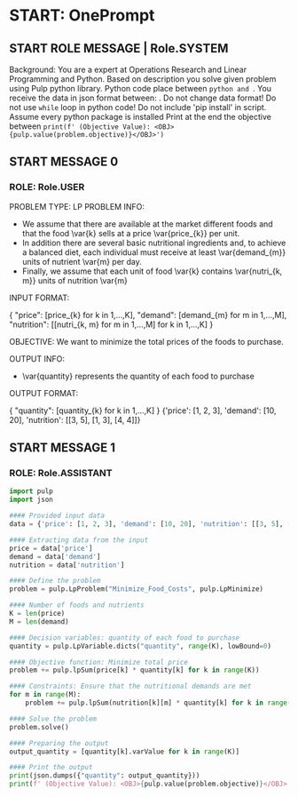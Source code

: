 # START: OnePrompt 
## START ROLE MESSAGE | Role.SYSTEM 
Background: You are a expert at Operations Research and Linear Programming and Python. Based on description you solve given problem using Pulp python library. Python code place between ```python and ```. You receive the data in json format between: <DATA></DATA>. Do not change data format! Do not use `while` loop in python code! Do not include 'pip install' in script. Assume every python package is installed Print at the end the objective between <OBJ></OBJ> `print(f' (Objective Value): <OBJ>{pulp.value(problem.objective)}</OBJ>')`  
## START MESSAGE 0 
### ROLE: Role.USER
<DESCRIPTION>
PROBLEM TYPE: LP
PROBLEM INFO:

- We assume that there are available at the market different foods and that the food \var{k} sells at a price \var{price_{k}} per unit. 
- In addition there are several basic nutritional ingredients and, to achieve a balanced diet, each individual must receive at least \var{demand_{m}} units of nutrient \var{m} per day. 
- Finally, we assume that each unit of food \var{k} contains \var{nutri_{k, m}} units of nutrition \var{m}

INPUT FORMAT:

{
	"price": [price_{k} for k in 1,...,K],
	"demand": [demand_{m} for m in 1,...,M],
	"nutrition": [[nutri_{k, m} for m in 1,...,M] for k in 1,...,K]
}


OBJECTIVE: We want to minimize the total prices of the foods to purchase.

OUTPUT INFO:

- \var{quantity} represents the quantity of each food to purchase

OUTPUT FORMAT:

{
	"quantity": [quantity_{k} for k in 1,...,K]
}
</DESCRIPTION>
<DATA>
{'price': [1, 2, 3], 'demand': [10, 20], 'nutrition': [[3, 5], [1, 3], [4, 4]]}</DATA>


## START MESSAGE 1 
### ROLE: Role.ASSISTANT
```python
import pulp
import json

#### Provided input data
data = {'price': [1, 2, 3], 'demand': [10, 20], 'nutrition': [[3, 5], [1, 3], [4, 4]]}

#### Extracting data from the input
price = data['price']
demand = data['demand']
nutrition = data['nutrition']

#### Define the problem
problem = pulp.LpProblem("Minimize_Food_Costs", pulp.LpMinimize)

#### Number of foods and nutrients
K = len(price)
M = len(demand)

#### Decision variables: quantity of each food to purchase
quantity = pulp.LpVariable.dicts("quantity", range(K), lowBound=0)

#### Objective function: Minimize total price
problem += pulp.lpSum(price[k] * quantity[k] for k in range(K))

#### Constraints: Ensure that the nutritional demands are met
for m in range(M):
    problem += pulp.lpSum(nutrition[k][m] * quantity[k] for k in range(K)) >= demand[m]

#### Solve the problem
problem.solve()

#### Preparing the output
output_quantity = [quantity[k].varValue for k in range(K)]

#### Print the output
print(json.dumps({"quantity": output_quantity}))
print(f' (Objective Value): <OBJ>{pulp.value(problem.objective)}</OBJ>')
```

